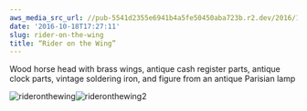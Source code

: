 ```yaml
---
aws_media_src_url: //pub-5541d2355e6941b4a5fe50450aba723b.r2.dev/2016/10/rideronthewing.jpg
date: '2016-10-18T17:27:11'
slug: rider-on-the-wing
title: “Rider on the Wing”
---
```


 Wood horse head with brass wings, antique cash register parts, antique clock parts, vintage soldering iron, and figure from an antique Parisian lamp

 ![rideronthewing](//pub-5541d2355e6941b4a5fe50450aba723b.r2.dev/2016/10/rideronthewing.jpg?w=602)![rideronthewing2](//pub-5541d2355e6941b4a5fe50450aba723b.r2.dev/2016/10/rideronthewing2.jpg?w=602)